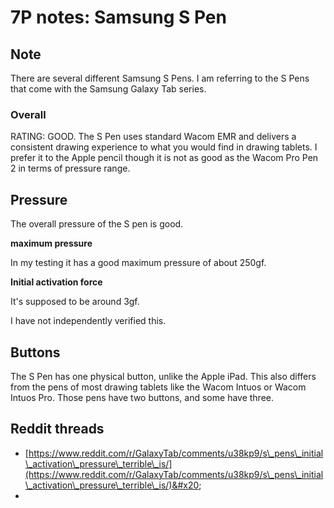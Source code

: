 # 7P notes: Samsung S Pen

## Note

There are several different Samsung S Pens. I am referring to the S Pens that come with the Samsung Galaxy Tab series.

### Overall

RATING: GOOD. The S Pen uses standard Wacom EMR and delivers a consistent drawing experience to what you would find in drawing tablets. I prefer it to the Apple pencil though it is not as good as the Wacom Pro Pen 2 in terms of pressure range.

## Pressure

The overall pressure of the S pen is good.&#x20;

**maximum pressure**

In my testing it has a good maximum pressure of about 250gf.

**Initial activation force**

It's supposed to be around 3gf.

I have not independently verified this.

## Buttons

The S Pen has one physical button, unlike the Apple iPad. This also differs from the pens of most drawing tablets like the Wacom Intuos or Wacom Intuos Pro. Those pens have two buttons, and some have three.&#x20;

## Reddit threads

* [https://www.reddit.com/r/GalaxyTab/comments/u38kp9/s\_pens\_initial\_activation\_pressure\_terrible\_is/](https://www.reddit.com/r/GalaxyTab/comments/u38kp9/s\_pens\_initial\_activation\_pressure\_terrible\_is/)&#x20;
*
